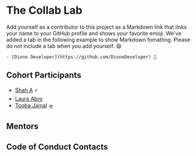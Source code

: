 # The Collab Lab

Add yourself as a contributor to this project as a Markdown link that links your name to your GitHub profile and shows your favorite emoji. We've added a tab in the following example to show Markdown fomatting. Please do not include a tab when you add yourself. 😄

    - [Dione Developer](https://github.com/DioneDeveloper) 💅

## Cohort Participants

- [Shah A](https://github.com/Shahx95) ⚡
- [Laura Abro](https://github.com/labrocadabro/)
- [Tooba Jamal](https://github.com/ToobaJamal) 🛸

## Mentors

## Code of Conduct Contacts
